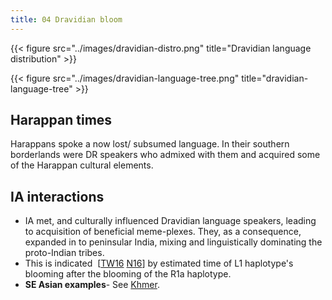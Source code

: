 ```yaml
---
title: 04 Dravidian bloom
---
```


{{< figure src="../images/dravidian-distro.png" title="Dravidian language distribution" >}}

{{< figure src="../images/dravidian-language-tree.png" title="dravidian-language-tree" >}}

## Harappan times
Harappans spoke a now lost/ subsumed language. In their southern borderlands were DR speakers who admixed with them and acquired some of the Harappan cultural elements.

## IA interactions
- IA met, and culturally influenced Dravidian language speakers, leading to acquisition of beneficial meme-plexes. They, as a consequence, expanded in to peninsular India, mixing and linguistically dominating the proto-Indian tribes. 
- This is indicated  \[[TW16](https://twitter.com/blog_supplement/status/725906932431613952/photo/1) [N16](http://www.nature.com.ucsf.idm.oclc.org/ng/journal/vaop/ncurrent/full/ng.3559.html)\] by estimated time of L1 haplotype's blooming after the blooming of the R1a haplotype.
- **SE Asian examples**-  See [Khmer](../mon-khmer/khmer/).